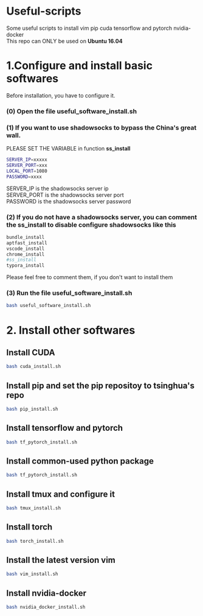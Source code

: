# Useful-scripts
Some useful scripts to install vim pip cuda tensorflow and pytorch nvidia-docker  
This repo can ONLY be used on **Ubuntu 16.04**

# 1.Configure and install basic softwares
Before installation, you have to configure it.  
### (0) Open the file **useful_software_install.sh**    
### (1) If you want to use shadowsocks to bypass the China's great wall.  
PLEASE SET THE VARIABLE in function **ss_install**
```bash
SERVER_IP=xxxxx
SERVER_PORT=xxx
LOCAL_PORT=1080
PASSWORD=xxxx
```
SERVER_IP is the shadowsocks server ip  
SERVER_PORT is the shadowsocks server port  
PASSWORD is the shadowsocks server password  
### (2) If you do not have a shadowsocks server, you can comment the **ss_install** to disable configure shadowsocks like this
```bash
bundle_install
aptfast_install
vscode_install
chrome_install
#ss_install
typora_install
```
Please feel free to comment them, if you don't want to install them  
### (3) Run the  file **useful_software_install.sh**  
```bash
bash useful_software_install.sh
```

# 2. Install other softwares

## Install CUDA
```bash
bash cuda_install.sh
```

## Install pip and set the pip repositoy to tsinghua's repo
```bash
bash pip_install.sh
```

## Install tensorflow and pytorch
```bash
bash tf_pytorch_install.sh
```

## Install common-used python package
```bash
bash tf_pytorch_install.sh
```

## Install tmux and configure it
```bash
bash tmux_install.sh
```

## Install torch
```bash
bash torch_install.sh
```

## Install the latest version vim
```bash
bash vim_install.sh
```

## Install nvidia-docker
```bash
bash nvidia_docker_install.sh
```

